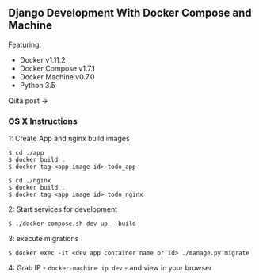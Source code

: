 ## Django Development With Docker Compose and Machine

Featuring:

- Docker v1.11.2
- Docker Compose v1.7.1
- Docker Machine v0.7.0
- Python 3.5

Qiita post ->

### OS X Instructions

1: Create App and nginx build images
```
$ cd ./app
$ docker build .
$ docker tag <app image id> todo_app
```

```
$ cd ./nginx
$ docker build .
$ docker tag <app image id> todo_nginx
```


2: Start services for development
```
$ ./docker-compose.sh dev up --build
```

3: execute migrations
```
$ docker exec -it <dev app container name or id> ./manage.py migrate
```

4: Grab IP - `docker-machine ip dev` - and view in your browser
